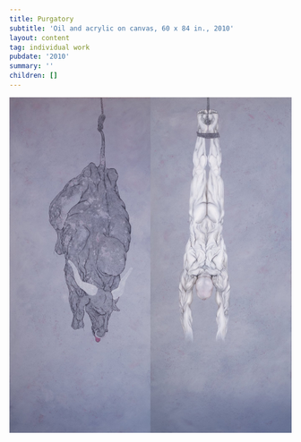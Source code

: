 ```yaml
---
title: Purgatory
subtitle: 'Oil and acrylic on canvas, 60 x 84 in., 2010'
layout: content
tag: individual work
pubdate: '2010'
summary: ''
children: []
---
```

![](/assets/img/purgatory.jpeg)
